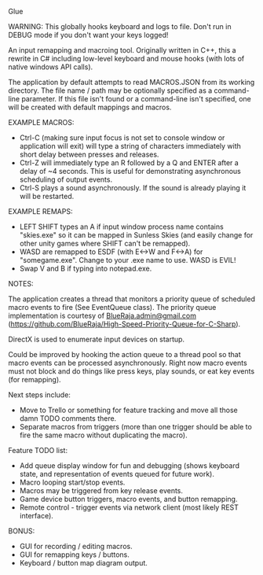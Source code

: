 Glue

WARNING: This globally hooks keyboard and logs to file. Don't run in DEBUG mode if you don't want your keys logged!

An input remapping and macroing tool.  Originally written in C++, this a rewrite in C# including low-level keyboard and mouse hooks (with lots of native windows API calls).

The application by default attempts to read MACROS.JSON from its working directory. The file name / path may be optionally specified as a command-line parameter.  If this file isn't found or a command-line isn't specified, one will be created with default mappings and macros. 

EXAMPLE MACROS:
* Ctrl-C (making sure input focus is not set to console window or application will exit) will type a string of characters immediately with short delay between presses and releases.
* Ctrl-Z will immediately type an R followed by a Q and ENTER after a delay of ~4 seconds. This is useful for demonstrating asynchronous scheduling of output events.
* Ctrl-S plays a sound asynchronously. If the sound is already playing it will be restarted.

EXAMPLE REMAPS:
* LEFT SHIFT types an A if input window process name contains "skies.exe" so it can be mapped in Sunless Skies (and easily change for other unity games where SHIFT can't be remapped).
* WASD are remapped to ESDF (with E<->W and F<->A) for "somegame.exe". Change to your .exe name to use.  WASD is EVIL!
* Swap V and B if typing into notepad.exe.

NOTES:

The application creates a thread that monitors a priority queue of scheduled macro events to fire (See EventQueue class).  The priority queue implementation is courtesy of BlueRaja.admin@gmail.com (https://github.com/BlueRaja/High-Speed-Priority-Queue-for-C-Sharp). 

DirectX is used to enumerate input devices on startup.

Could be improved by hooking the action queue to a thread pool so that macro events can be processed asynchronously.  Right now macro events must not block and do things like press keys, play sounds, or eat key events (for remapping).

Next steps include:

* Move to Trello or something for feature tracking and move all those damn TODO comments there.
* Separate macros from triggers (more than one trigger should be able to fire the same macro without duplicating the macro).

Feature TODO list:

* Add queue display window for fun and debugging (shows keyboard state, and representation of events queued for future work).
* Macro looping start/stop events.
* Macros may be triggered from key release events.
* Game device button triggers, macro events, and button remapping.
* Remote control - trigger events via network client (most likely REST interface).

BONUS: 
* GUI for recording / editing macros.
* GUI for remapping keys / buttons.
* Keyboard / button map diagram output.
